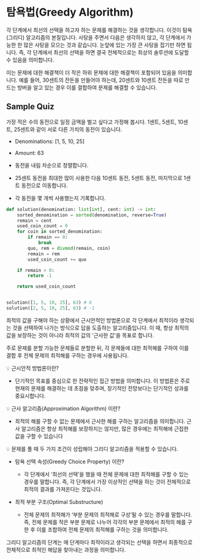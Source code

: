# 탐욕법(Greedy Algorithm)

각 단계에서 최선의 선택을 하고자 하는 문제를 해결하는 것을 생각합니다. 이것이 탐욕(그리디) 알고리즘의
본질입니다. 사탕을 주면서 다음은 생각하지 않고, 각 단계에서 가능한 한 많은 사탕을 모으는 것과 같습니다.
눈앞에 있는 가장 큰 사탕을 잡기만 하면 됩니다. 즉, 각 단계에서 최선의 선택을 하면 결국 전체적으로는
최상의 솔루션에 도달할 수 있음을 의미합니다.

이는 문제에 대한 해결책이 더 작은 하위 문제에 대한 해결책이 포함되어 있음을 의미합니다. 예를 들어,
30센트의 잔돈을 만들어야 하는데, 20센트와 10센트 잔돈을 따로 만드는 방버을 알고 있는 경우 이를 결합하여
문제를 해결할 수 있습니다.

## Sample Quiz

가장 적은 수의 동전으로 일정 금액을 벌고 싶다고 가정해 봅시다. 1센트, 5센트, 10센트, 25센트와 같이
서로 다른 가치의 동전이 있습니다.

- Denominations: [1, 5, 10, 25]
- Amount: 63

- 동전을 내림 차순으로 정렬합니다.
- 25센트 동전을 최대한 많이 사용한 다음 10센트 동전, 5센트 동전, 마지막으로 1센트 동전으로 이동합니다.
- 각 동전을 몇 개씩 사용했는지 기록합니다.

```python
def solution(denomination: list[int], cent: int) -> int:
    sorted_denomination = sorted(denomination, reverse=True)
    remain = cent
    used_coin_count = 0
    for coin in sorted_denomination:
        if remain == 0:
            break
        quo, rem = divmod(remain, coin)
        remain = rem
        used_coin_count += quo

    if remain > 0:
        return -1

    return used_coin_count


solution([1, 5, 10, 25], 63) # 6
solution([2, 5, 10, 25], 63) # -1
```

최적의 값을 구해야 하는 상황에서 근시안적인 방법론으로 각 단계에서 최적이라 생각되는 것을 선택하여 나가는
방식으로 답을 도출하는 알고리즘입니다. 이 때, 항상 최적의 값을 보장하는 것이 아니라 최적의 값의
'근사한 값'을 목표로 합니다.

주로 문제를 분할 가능한 문제들로 분할한 뒤, 각 문제들에 대한 최적해를 구하여 이를 결합 후 전체 문제의
최적해를 구하는 경우에 사용됩니다.

💡 근시안적 방법론이란?

- 단기적인 목표를 중심으로 한 전략적인 접근 방법을 의미합니다. 이 방법론은 주로 현재의 문제를 해결하는 데
  초점을 맞추며, 장기적인 전망보다는 단기적인 성과를 중요시합니다.

💡 근사 알고리즘(Approximation Algorithm) 이란?

- 최적의 해를 구할 수 없는 문제에서 근사한 해를 구하는 알고리즘을 의미합니다. 근사 알고리즘은 항상
  최적해를 보장하지는 않지만, 많은 경우에는 최적해에 근접한 값을 구할 수 있습니다

💡 문제를 풀 때 두 가지 조건이 성립해야 그리디 알고리즘을 적용할 수 있습니다.

- 탐욕 선택 속성(Greedy Choice Property) 이란?

  - 각 단계에서 ‘최선의 선택’을 했을 때 전체 문제에 대한 최적해를 구할 수 있는 경우를 말합니다. 즉,
    각 단계에서 가장 이상적인 선택을 하는 것이 전체적으로 최적의 결과를 가져온다는 것입니다.

- 최적 부분 구조(Optimal Substructure)
  - 전체 문제의 최적해가 ‘부분 문제의 최적해로 구성’될 수 있는 경우를 말합니다. 즉, 전체 문제를 작은
    부분 문제로 나누어 각각의 부분 문제에서 최적의 해를 구한 후 이를 조합하여 전체 문제의 최적해를
    구하는 것을 의미합니다.

그리디 알고리즘의 단계는 매 단계마다 최적이라고 생각되는 선택을 하면서 최종적으로 전체적으로 최적인 해답을
찾아내는 과정을 의미합니다.
